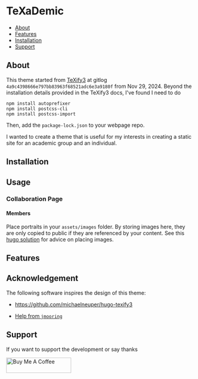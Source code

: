 # TeXaDemic

- [About](#about)
- [Features](#features)
- [Installation](#installation)
- [Support](#support)

## About

This theme started from [TeXify3](https://github.com/michaelneuper/hugo-texify3) at gitlog `4a9c4398666e797bb83963f68521adc6e3a9180f` from Nov 29, 2024.  Beyond the installation details provided in the TeXify3 docs, I've found I need to do
```
npm install autoprefixer
npm install postcss-cli
npm install postcss-import
```
Then, add the `package-lock.json` to your webpage repo.


I wanted to create a theme that is useful for my interests in creating a static site for an academic group and an individual.


## Installation

## Usage

### Collaboration Page

#### Members
Place portraits in your `assets/images` folder.  By storing images here, they are only copied to public if they are referenced by your content.  See this [hugo solution](https://discourse.gohugo.io/t/re-markdown-style-images-with-full-path-when-baseurl-includes-subdirectory/55930) for advice on placing images.

## Features

## Acknowledgement

The following software inspires the design of this theme:

- <https://github.com/michaelneuper/hugo-texify3>

- [Help from `jmooring`](https://discourse.gohugo.io/t/re-markdown-style-images-with-full-path-when-baseurl-includes-subdirectory/55930)

## Support

If you want to support the development or say thanks

<a href="https://buymeacoffee.com/loudwalker" target="_blank">
<img src="https://cdn.buymeacoffee.com/buttons/default-orange.png"
    alt="Buy Me A Coffee"
    height="41"
    width="174">
</a>
